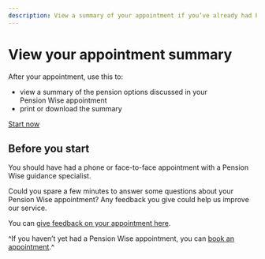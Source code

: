 ```yaml
---
description: View a summary of your appointment if you’ve already had Pension Wise guidance
---
```


# View your appointment summary

After your appointment, use this to:

- view a summary of the pension options discussed in your<br>Pension Wise appointment
- print or download the summary

<a class="button button-start" href="/summary-document/new" role="button">Start now</a>

## Before you start

You should have had a phone or face-to-face appointment with a Pension Wise guidance specialist.

Could you spare a few minutes to answer some questions about your Pension Wise appointment? Any feedback you give could help us improve our service.

You can <a rel="external" href="http://research.pensionwise.gov.uk/s/telephonecustomersurvey/" target="_blank">give feedback on your appointment here</a>.

^If you haven’t yet had a Pension Wise appointment, you can [book an appointment](/appointments).^
